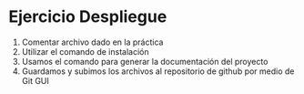 # Ejercicio Despliegue

1. Comentar archivo dado en la práctica
2. Utilizar el comando de instalación
3. Usamos el comando para generar la documentación del proyecto
4. Guardamos y subimos los archivos al repositorio de github por medio de Git GUI


